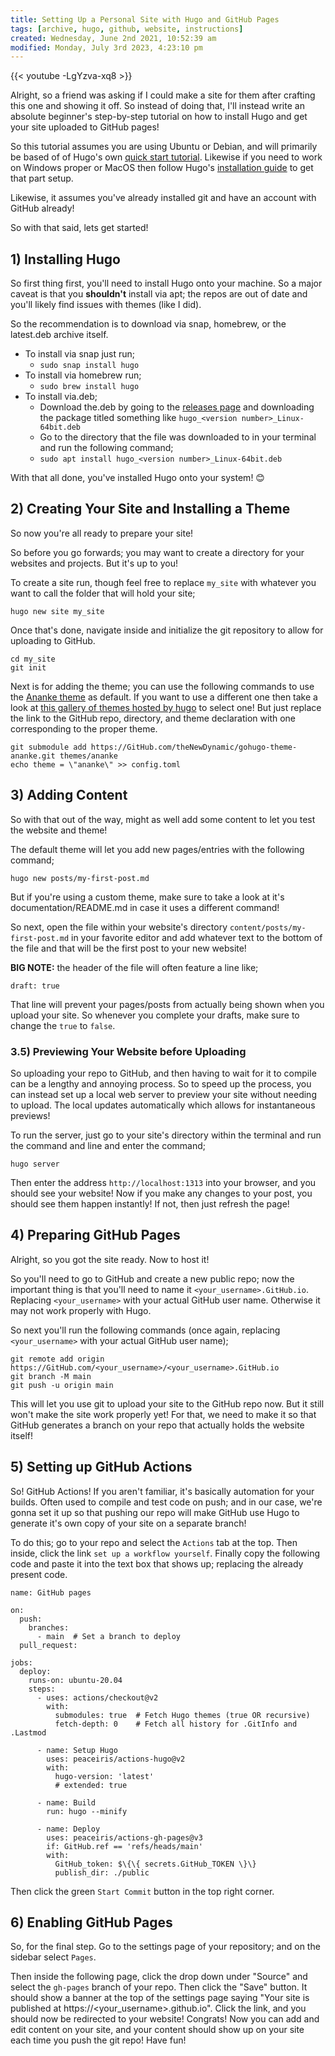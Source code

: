 ```yaml
---
title: Setting Up a Personal Site with Hugo and GitHub Pages
tags: [archive, hugo, github, website, instructions]
created: Wednesday, June 2nd 2021, 10:52:39 am
modified: Monday, July 3rd 2023, 4:23:10 pm
---
```


{{< youtube -LgYzva-xq8 >}}

Alright, so a friend was asking if I could make a site for them after crafting this one and showing it off. So instead of doing that, I'll instead write an absolute beginner's step-by-step tutorial on how to install Hugo and get your site uploaded to GitHub pages!

So this tutorial assumes you are using Ubuntu or Debian, and will primarily be based of of Hugo's own [quick start tutorial](https://gohugo.io/getting-started/quick-start/). Likewise if you need to work on Windows proper or MacOS then follow Hugo's [installation guide](https://gohugo.io/getting-started/installing) to get that part setup.

Likewise, it assumes you've already installed git and have an account with GitHub already!

So with that said, lets get started!

## 1) Installing Hugo

So first thing first, you'll need to install Hugo onto your machine. So a major caveat is that you **shouldn't** install via apt; the repos are out of date and you'll likely find issues with themes (like I did).

So the recommendation is to download via snap, homebrew, or the latest.deb archive itself.

- To install via snap just run;
	- `sudo snap install hugo`
- To install via homebrew run;
	- `sudo brew install hugo`
- To install via.deb;
	- Download the.deb by going to the [releases page](https://GitHub.com/gohugoio/hugo/releases) and downloading the package titled something like `hugo_<version number>_Linux-64bit.deb`
	- Go to the directory that the file was downloaded to in your terminal and run the following command;
	- `sudo apt install hugo_<version number>_Linux-64bit.deb`

With that all done, you've installed Hugo onto your system! 😊

## 2) Creating Your Site and Installing a Theme

So now you're all ready to prepare your site!

So before you go forwards; you may want to create a directory for your websites and projects. But it's up to you!

To create a site run, though feel free to replace `my_site` with whatever you want to call the folder that will hold your site;

```
hugo new site my_site
```

Once that's done, navigate inside and initialize the git repository to allow for uploading to GitHub.

``` 
cd my_site 
git init
```

Next is for adding the theme; you can use the following commands to use the [Ananke theme](https://themes.gohugo.io/gohugo-theme-ananke/) as default. If you want to use a different one then take a look at [this gallery of themes hosted by hugo](https://themes.gohugo.io) to select one! But just replace the link to the GitHub repo, directory, and theme declaration with one corresponding to the proper theme.

```
git submodule add https://GitHub.com/theNewDynamic/gohugo-theme-ananke.git themes/ananke 
echo theme = \"ananke\" >> config.toml
```

## 3) Adding Content

So with that out of the way, might as well add some content to let you test the website and theme!

The default theme will let you add new pages/entries with the following command;

```
hugo new posts/my-first-post.md
```

But if you're using a custom theme, make sure to take a look at it's documentation/README.md in case it uses a different command!

So next, open the file within your website's directory `content/posts/my-first-post.md` in your favorite editor and add whatever text to the bottom of the file and that will be the first post to your new website!

**BIG NOTE:** the header of the file will often feature a line like;

```
draft: true
```

That line will prevent your pages/posts from actually being shown when you upload your site. So whenever you complete your drafts, make sure to change the `true` to `false`.

### 3.5) Previewing Your Website before Uploading

So uploading your repo to GitHub, and then having to wait for it to compile can be a lengthy and annoying process. So to speed up the process, you can instead set up a local web server to preview your site without needing to upload. The local updates automatically which allows for instantaneous previews!

To run the server, just go to your site's directory within the terminal and run the command and line and enter the command;

```
hugo server
``` 

Then enter the address `http://localhost:1313` into your browser, and you should see your website! Now if you make any changes to your post, you should see them happen instantly! If not, then just refresh the page!

## 4) Preparing GitHub Pages

Alright, so you got the site ready. Now to host it!

So you'll need to go to GitHub and create a new public repo; now the important thing is that you'll need to name it `<your_username>.GitHub.io`. Replacing `<your_username>` with your actual GitHub user name. Otherwise it may not work properly with Hugo.

So next you'll run the following commands (once again, replacing `<your_username>` with your actual GitHub user name);

```
git remote add origin https://GitHub.com/<your_username>/<your_username>.GitHub.io
git branch -M main
git push -u origin main
```

This will let you use git to upload your site to the GitHub repo now. But it still won't make the site work properly yet! For that, we need to make it so that GitHub generates a branch on your repo that actually holds the website itself!

## 5) Setting up GitHub Actions

So! GitHub Actions! If you aren't familiar, it's basically automation for your builds. Often used to compile and test code on push; and in our case, we're gonna set it up so that pushing our repo will make GitHub use Hugo to generate it's own copy of your site on a separate branch!

To do this; go to your repo and select the `Actions` tab at the top. Then inside, click the link `set up a workflow yourself`. Finally copy the following code and paste it into the text box that shows up; replacing the already present code.

```
name: GitHub pages

on:
  push:
    branches:
      - main  # Set a branch to deploy
  pull_request:

jobs:
  deploy:
    runs-on: ubuntu-20.04
    steps:
      - uses: actions/checkout@v2
        with:
          submodules: true  # Fetch Hugo themes (true OR recursive)
          fetch-depth: 0    # Fetch all history for .GitInfo and .Lastmod

      - name: Setup Hugo
        uses: peaceiris/actions-hugo@v2
        with:
          hugo-version: 'latest'
          # extended: true

      - name: Build
        run: hugo --minify

      - name: Deploy
        uses: peaceiris/actions-gh-pages@v3
        if: GitHub.ref == 'refs/heads/main'
        with:
          GitHub_token: $\{\{ secrets.GitHub_TOKEN \}\}
          publish_dir: ./public
```

Then click the green `Start Commit` button in the top right corner.

## 6) Enabling GitHub Pages

So, for the final step. Go to the settings page of your repository; and on the sidebar select `Pages`.

Then inside the following page, click the drop down under "Source" and select the `gh-pages` branch of your repo. Then click the "Save" button. It should show a banner at the top of the settings page saying "Your site is published at https://<your_username>.github.io". Click the link, and you should now be redirected to your website! Congrats! Now you can add and edit content on your site, and your content should show up on your site each time you push the git repo! Have fun!
